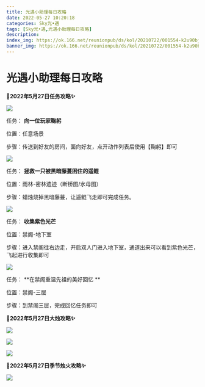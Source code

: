```yaml
---
title: 光遇小助理每日攻略
date: 2022-05-27 10:20:18
categories: Sky光•遇
tags: [Sky光•遇,光遇小助理每日攻略]
description: 
index_img: https://ok.166.net/reunionpub/ds/kol/20210722/001554-k2u90bj7ay.png?imageView&thumbnail=600x0&type=jpg
banner_img: https://ok.166.net/reunionpub/ds/kol/20210722/001554-k2u90bj7ay.png?imageView&thumbnail=600x0&type=jpg
---
```

# 光遇小助理每日攻略
**🎉2022年5月27日任务攻略✨**

![](https://ok.166.net/reunionpub/ds/kol/20220527/000620-049zhj3wpl.png)

任务： **向一位玩家鞠躬**

位置：任意场景

步骤：传送到好友的房间，面向好友，点开动作列表后使用【鞠躬】即可

![](https://ok.166.net/reunionpub/ds/kol/20220527/001001-0jsuk6pose.png)

任务： **拯救一只被黑暗藤蔓困住的遥鲲**

位置：雨林-密林遗迹（断桥图/水母图）

步骤：蜡烛烧掉黑暗藤蔓，让遥鲲飞走即可完成任务。

![](https://ok.166.net/reunionpub/ds/kol/20220527/001032-ty6us3hi7l.png)

任务： **收集紫色光芒**

位置：禁阁-地下室

步骤：进入禁阁往右边走，开启双人门进入地下室，通道出来可以看到紫色光芒，飞起进行收集即可

![](https://ok.166.net/reunionpub/ds/kol/20220527/001154-7h3v286uqs.png)

任务： **在禁阁重温先祖的美好回忆  **

位置：禁阁-三层

步骤：到禁阁三层，完成回忆任务即可

 **🎉2022年5月27日大烛攻略✨**

![](https://ok.166.net/reunionpub/ds/kol/20220527/000647-8gjbl1srwq.png)

![](https://ok.166.net/reunionpub/ds/kol/20220527/000844-s1luki80zs.png)

![](https://ok.166.net/reunionpub/ds/kol/20220527/000817-a1jh3p4wcm.png)

  

 **🎉2022年5月27日季节烛火攻略✨**

![](https://ok.166.net/reunionpub/ds/kol/20220527/000948-3rtbchiuj0.png)

  

  

